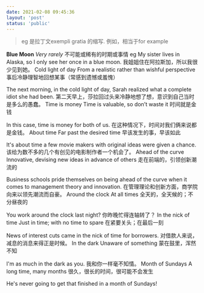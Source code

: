 ```yaml
---
date: 2021-02-08 09:45:36
layout: 'post'
status: 'public'
---
```


> eg 是拉丁文exempli gratia 的缩写. 例如，相当于for example

**Blue Moon**
 *Very rarely* 
不可能或稀有的时期或事情
eg
My sister lives in Alaska, so I only see her once in a blue moon.
我姐姐住在阿拉斯加，所以我很少见到她。
Cold light of day
From a realistic rather than wishful perspective
事后冷静理智地回想某事（常感到遗憾或羞愧）

The next morning, in the cold light of day, Sarah realized what a complete idiot she had been.
第二天早上，莎拉回过头来冷静地想了想，意识到自己当时是多么的愚蠢。
Time is money
Time is valuable, so don’t waste it
时间就是金钱

In this case, time is money for both of us.
在这种情况下，时间对我们俩来说都是金钱。
About time
Far past the desired time
早该发生的事，早该如此

It's about time a few movie makers with original ideas were given a chance.
该给为数不多的几个有创见的电影制作者一个机会了。
Ahead of the curve
Innovative, devising new ideas in advance of others
走在前端的，引领创新潮流的

Business schools pride themselves on being ahead of the curve when it comes to management theory and innovation.
在管理理论和创新方面，商学院向来以领先潮流而自豪。
Around the clock
At all times
全天的，全天候的；不分昼夜的

You work around the clock last night?
你昨晚忙得连轴转了？
In the nick of time
Just in time; with no time to spare
在紧要关头；在最后一刻

News of interest cuts came in the nick of time for borrowers.
对借款人来说，减息的消息来得正是时候。
In the dark
Unaware of something
蒙在鼓里，浑然不知

I'm as much in the dark as you.
我和你一样毫不知情。
Month of Sundays
A long time, many months
很久，很长的时间，很可能不会发生

He's never going to get that finished in a month of Sundays!
